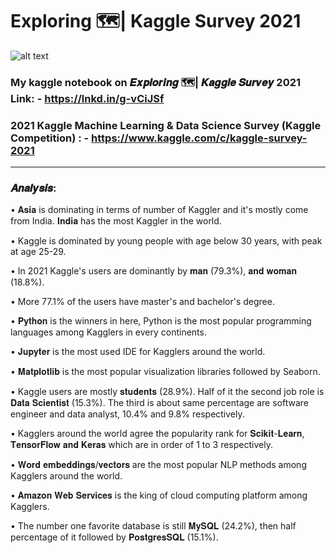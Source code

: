 # Exploring 🗺️| Kaggle Survey 2021

![alt text](https://i.imgur.com/qCDfv08.gif)


### My kaggle notebook on 𝑬𝒙𝒑𝒍𝒐𝒓𝒊𝒏𝒈 🗺️| 𝑲𝒂𝒈𝒈𝒍𝒆 𝑺𝒖𝒓𝒗𝒆𝒚 2021 Link: - https://lnkd.in/g-vCiJSf

### 2021 Kaggle Machine Learning & Data Science Survey (Kaggle Competition) : - https://www.kaggle.com/c/kaggle-survey-2021

-------------------

### 𝑨𝒏𝒂𝒍𝒚𝒔𝒊𝒔:

• 𝐀𝐬𝐢𝐚 is dominating in terms of number of Kaggler and it's mostly come from India. 𝐈𝐧𝐝𝐢𝐚 has the most Kaggler in the world.

• Kaggle is dominated by young people with age below 30 years, with peak at age 25-29.

• In 2021 Kaggle's users are dominantly by 𝐦𝐚𝐧 (79.3%), 𝐚𝐧𝐝 𝐰𝐨𝐦𝐚𝐧 (18.8%). 

• More 77.1% of the users have master's and bachelor's degree.

• 𝐏𝐲𝐭𝐡𝐨𝐧 is the winners in here, Python is the most popular programming languages among Kagglers in every continents.

• 𝐉𝐮𝐩𝐲𝐭𝐞𝐫 is the most used IDE for Kagglers around the world.

• 𝐌𝐚𝐭𝐩𝐥𝐨𝐭𝐥𝐢𝐛 is the most popular visualization libraries followed by Seaborn.

• Kaggle users are mostly 𝐬𝐭𝐮𝐝𝐞𝐧𝐭𝐬 (28.9%). Half of it the second job role is 𝐃𝐚𝐭𝐚 𝐒𝐜𝐢𝐞𝐧𝐭𝐢𝐬𝐭 (15.3%). The third is about same percentage are software engineer and data analyst, 10.4% and 9.8% respectively.

• Kagglers around the world agree the popularity rank for 𝐒𝐜𝐢𝐤𝐢𝐭-𝐋𝐞𝐚𝐫𝐧, 𝐓𝐞𝐧𝐬𝐨𝐫𝐅𝐥𝐨𝐰 𝐚𝐧𝐝 𝐊𝐞𝐫𝐚𝐬 which are in order of 1 to 3 respectively.

• 𝐖𝐨𝐫𝐝 𝐞𝐦𝐛𝐞𝐝𝐝𝐢𝐧𝐠𝐬/𝐯𝐞𝐜𝐭𝐨𝐫𝐬 are the most popular NLP methods among Kagglers around the world.

• 𝐀𝐦𝐚𝐳𝐨𝐧 𝐖𝐞𝐛 𝐒𝐞𝐫𝐯𝐢𝐜𝐞𝐬 is the king of cloud computing platform among Kagglers.

• The number one favorite database is still 𝐌𝐲𝐒𝐐𝐋 (24.2%), then half percentage of it followed by 𝐏𝐨𝐬𝐭𝐠𝐫𝐞𝐬𝐒𝐐𝐋 (15.1%).
